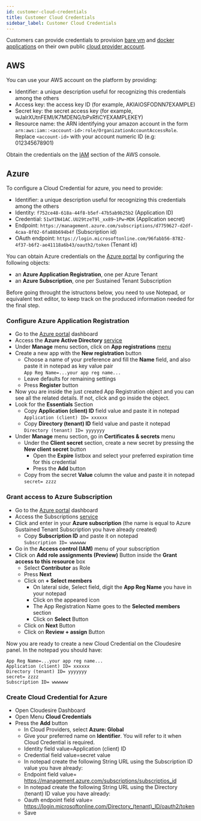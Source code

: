 ```yaml
---
id: customer-cloud-credentials
title: Customer Cloud Credentials
sidebar_label: Customer Cloud Credentials
---
```


Customers can provide credentials to provision [bare vm](vm.md) and [docker
applications](docker.md) on their own public [cloud provider
account](clouds.md).

## AWS

You can use your AWS account on the platform by providing:

* Identifier: a unique description useful for recognizing this credentials among
  the others
* Access key: the access key ID (for example, AKIAIOSFODNN7EXAMPLE)
* Secret key: the secret access key (for example,
  wJalrXUtnFEMI/K7MDENG/bPxRfiCYEXAMPLEKEY)
* Resource name: the ARN identifying your amazon account in the form `arn:aws:iam::<account-id>:role/OrganizationAccountAccessRole`. Replace `<account-id>` with your account numeric ID (e.g: 012345678901)

Obtain the credentials on the [IAM](https://console.aws.amazon.com/iam/home) section of the AWS console.

## Azure

To configure a Cloud Credential for azure, you need to provide:

* Identifier: a unique description useful for recognizing this credentials among
  the others
* Identity: `f752ce48-618a-44f8-b5ef-47b5ab9b25b2` (Application ID)
* Credential: `51wYIN41AC.UU29tzeT9l_xx89~1Pw~MDK` (Application secret)
* Endpoint: `https://management.azure.com/subscriptions/d7759627-d2df-4caa-8f02-6fa88b694b4f` (Subscription id)
* OAuth endpoint: `https://login.microsoftonline.com/96fabb56-8782-4f37-b6f2-ae41118a6b43/oauth2/token` (Tenant id)

You can obtain Azure credentials on the [Azure portal](https://portal.azure.com) by configuring the following objects: 

* an **Azure Application Registration**, one per Azure Tenant
* an **Azure Subscription**, one per Sustained Tenant Subscription

Before going throught the istructons below, you need to use Notepad, or equivalent text editor, to keep track on the produced information needed for the final step.

### Configure Azure Application Registration

* Go to the [Azure portal](https://portal.azure.com) dashboard
* Access the **Azure Active Directory** [service](https://portal.azure.com/#blade/Microsoft_AAD_IAM/ActiveDirectoryMenuBlade/Overview)
* Under **Manage** menu section, click on **App registrations** [menu](https://portal.azure.com/#blade/Microsoft_AAD_IAM/ActiveDirectoryMenuBlade/RegisteredApps) 
* Create a new app with the **New registration** button
  * Choose a name of your preference and fill the **Name** field, and also paste it in notepad as key value pair  
`App Reg Name=...your app reg name...`
  * Leave defaults for remaining settings
  * Press **Register** button
* Now you are inside the just created App Registration object and you can see all the related details. If not, click and go inside the object.
* Look for the **Essentials** Section
  * Copy **Application (client) ID** field value and paste it in notepad  
  `Application (client) ID= xxxxxx`
  * Copy **Directory (tenant) ID** field value and paste it notepad  
  `Directory (tenant) ID= yyyyyyy`
* Under **Manage** menu section, go in **Certificates & secrets** menu
  * Under the **Client secret** section, create a new secret by pressing the **New client secret** button
    * Open the **Expire** listbox and select your preferred expiration time for this credential
    * Press the **Add** button
  * Copy from the secret **Value** column the value and paste it in notepad  
  `secret= zzzz`

### Grant access to Azure Subscription

* Go to the [Azure portal](https://portal.azure.com) dashboard
* Access the Subscriptions [service](https://portal.azure.com/#blade/Microsoft_Azure_Billing/SubscriptionsBlade)
* Click and enter in your **Azure subscription** (the name is equal to Azure Sustained Tenant Subscription you have already created)
  * Copy **Subscription ID** and paste it on notepad  
  `Subscription ID= wwwwww`
* Go in the **Access control (IAM)** menu of your subscription
* Click on **Add role assignments (Preview)** Button inside the **Grant access to this resource** box
  * Select **Contributor** as Role
  * Press **Next**
  * Click on **+ Select members**
    * On lateral side, Select field, digit the **App Reg Name** you have in your notepad
    * Click on the appeared icon
    * The App Registration Name goes to the **Selected members** section
    * Click on **Select** Button
  * Click on **Next** Button
  * Click on **Review + assign** Button

Now you are ready to create a new Cloud Credential on the Cloudesire panel.
In the notepad you should have:

    App Reg Name=...your app reg name...
    Application (client) ID= xxxxxx
    Directory (tenant) ID= yyyyyyy
    secret= zzzz
    Subscription ID= wwwwww
    
### Create Cloud Credential for Azure

* Open Cloudesire Dashboard
* Open Menu **Cloud Credentials**
* Press the **Add** button
	* In Cloud Providers, select **Azure: Global**
	* Give your preferred name on **Identifier**. You will refer to it when Cloud Credential is required.
	* Identity field value=Application (client) ID
	* Credential field value=secret value
	* In notepad create the following String URL using the Subscription ID value you have already: 
	* Endpoint field value= https://management.azure.com/subscriptions/subscriptios_id
	* In notepad create the following String URL using the Directory (tenant) ID value you have already: 
	* Oauth endpoint field value= https://login.microsoftonline.com/Directory_(tenant)_ID/oauth2/token
	* Save

